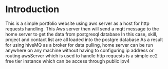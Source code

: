 # Introduction
This is a simple portfolio website using aws server as a host for http requests handling. This
Aws server then will send a mqtt message to the home server to get the data from postgresql database
In this case, skill, project and contact list are all loaded into the postgre database
As a result for using hiveMQ as a broker for data pulling, home server can be run anywhere on any machine without having to configuring ip address or routing
awsServer which is used to handle http requests is a simple ec2 free tier instance which can be access through public ipv4

